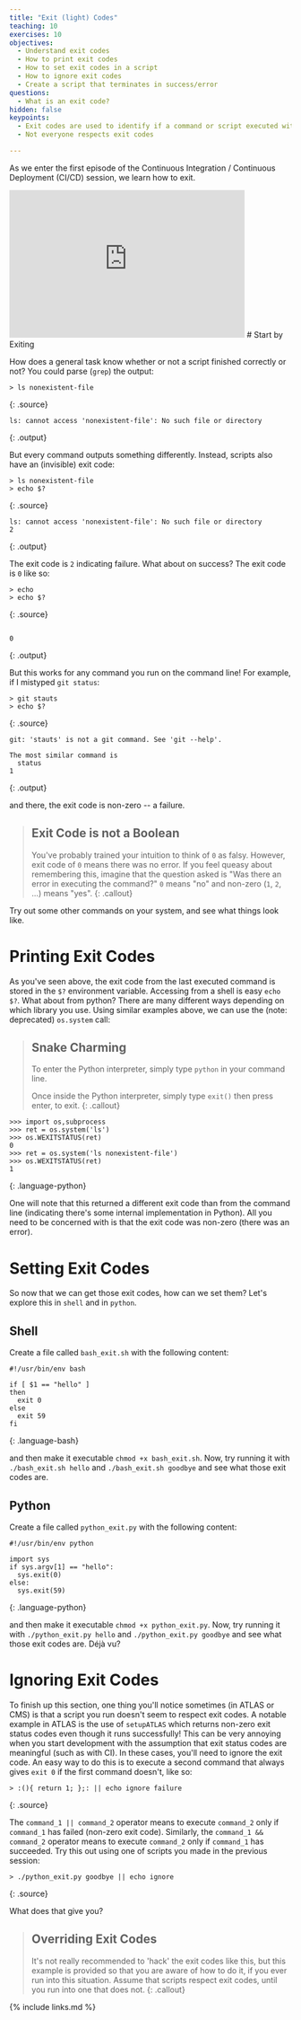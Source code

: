 ```yaml
---
title: "Exit (light) Codes"
teaching: 10
exercises: 10
objectives:
  - Understand exit codes
  - How to print exit codes
  - How to set exit codes in a script
  - How to ignore exit codes
  - Create a script that terminates in success/error
questions:
  - What is an exit code?
hidden: false
keypoints:
  - Exit codes are used to identify if a command or script executed with errors or not
  - Not everyone respects exit codes

---
```


As we enter the first episode of the Continuous Integration / Continuous Deployment (CI/CD) session, we learn how to exit.

<iframe width="420" height="263" src="https://www.youtube.com/embed/NpJcaQPvLC0?list=PLKZ9c4ONm-VmmTObyNWpz4hB3Hgx8ZWSb" frameborder="0" allow="accelerometer; autoplay; encrypted-media; gyroscope; picture-in-picture" allowfullscreen></iframe>
# Start by Exiting

How does a general task know whether or not a script finished correctly or not? You could parse (`grep`) the output:

~~~
> ls nonexistent-file
~~~
{: .source}

~~~
ls: cannot access 'nonexistent-file': No such file or directory
~~~
{: .output}

But every command outputs something differently. Instead, scripts also have an (invisible) exit code:

~~~
> ls nonexistent-file
> echo $?
~~~
{: .source}

~~~
ls: cannot access 'nonexistent-file': No such file or directory
2
~~~
{: .output}

The exit code is `2` indicating failure. What about on success? The exit code is `0` like so:

~~~
> echo
> echo $?
~~~
{: .source}

~~~

0
~~~
{: .output}

But this works for any command you run on the command line! For example, if I mistyped `git status`:

~~~
> git stauts
> echo $?
~~~
{: .source}

~~~
git: 'stauts' is not a git command. See 'git --help'.

The most similar command is
  status
1
~~~
{: .output}

and there, the exit code is non-zero -- a failure.

> ## Exit Code is not a Boolean
>
> You've probably trained your intuition to think of `0` as falsy. However, exit code of `0` means there was no error. If you feel queasy about remembering this, imagine that the question asked is "Was there an error in executing the command?" `0` means "no" and non-zero (`1`, `2`, ...) means "yes".
{: .callout}

Try out some other commands on your system, and see what things look like.

# Printing Exit Codes

As you've seen above, the exit code from the last executed command is stored in the `$?` environment variable. Accessing from a shell is easy `echo $?`. What about from python? There are many different ways depending on which library you use. Using similar examples above, we can use the (note: deprecated) `os.system` call:

> ## Snake Charming
>
> To enter the Python interpreter, simply type `python` in your command line.
>
> Once inside the Python interpreter, simply type `exit()` then press enter, to exit.
{: .callout}

~~~
>>> import os,subprocess
>>> ret = os.system('ls')
>>> os.WEXITSTATUS(ret)
0
>>> ret = os.system('ls nonexistent-file')
>>> os.WEXITSTATUS(ret)
1
~~~
{: .language-python}

One will note that this returned a different exit code than from the command line (indicating there's some internal implementation in Python). All you need to be concerned with is that the exit code was non-zero (there was an error).

# Setting Exit Codes

So now that we can get those exit codes, how can we set them? Let's explore this in `shell` and in `python`.

## Shell

Create a file called `bash_exit.sh` with the following content:

~~~
#!/usr/bin/env bash

if [ $1 == "hello" ]
then
  exit 0
else
  exit 59
fi
~~~
{: .language-bash}

and then make it executable `chmod +x bash_exit.sh`. Now, try running it with `./bash_exit.sh hello` and `./bash_exit.sh goodbye` and see what those exit codes are.

## Python

Create a file called `python_exit.py` with the following content:

~~~
#!/usr/bin/env python

import sys
if sys.argv[1] == "hello":
  sys.exit(0)
else:
  sys.exit(59)
~~~
{: .language-python}

and then make it executable `chmod +x python_exit.py`. Now, try running it with `./python_exit.py hello` and `./python_exit.py goodbye` and see what those exit codes are. Déjà vu?

# Ignoring Exit Codes

To finish up this section, one thing you'll notice sometimes (in ATLAS or CMS) is that a script you run doesn't seem to respect exit codes. A notable example in ATLAS is the use of `setupATLAS` which returns non-zero exit status codes even though it runs successfully! This can be very annoying when you start development with the assumption that exit status codes are meaningful (such as with CI). In these cases, you'll need to ignore the exit code. An easy way to do this is to execute a second command that always gives `exit 0` if the first command doesn't, like so:

~~~
> :(){ return 1; };: || echo ignore failure
~~~
{: .source}

The `command_1 || command_2` operator means to execute `command_2` only if `command_1` has failed (non-zero exit code). Similarly, the `command_1 && command_2` operator means to execute `command_2` only if `command_1` has succeeded. Try this out using one of scripts you made in the previous session:

~~~
> ./python_exit.py goodbye || echo ignore
~~~
{: .source}

What does that give you?

> ## Overriding Exit Codes
>
> It's not really recommended to 'hack' the exit codes like this, but this example is provided so that you are aware of how to do it, if you ever run into this situation. Assume that scripts respect exit codes, until you run into one that does not.
{: .callout}

{% include links.md %}
